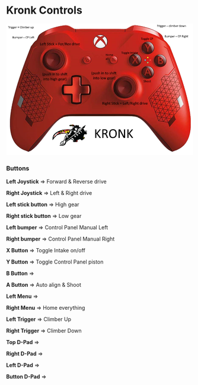 # Kronk Controls

![Controller Format](https://github.com/cavineers/RobotCode2020/blob/TheMess/sketches/controller_mapped.png)

### Buttons

**Left Joystick** => Forward & Reverse drive

**Right Joystick** => Left & Right drive

**Left stick button** => High gear

**Right stick button** => Low gear

**Left bumper** => Control Panel Manual Left

**Right bumper** => Control Panel Manual Right

**X Button** => Toggle Intake on/off

**Y Button** => Toggle Control Panel piston

**B Button** =>

**A Button** => Auto align & Shoot

**Left Menu** =>

**Right Menu** => Home everything

**Left Trigger** => Climber Up 
 
**Right Trigger** => Climber Down

**Top D-Pad** =>

**Right D-Pad** =>

**Left D-Pad** =>

**Button D-Pad** =>
